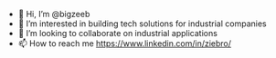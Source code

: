 - 👋 Hi, I’m @bigzeeb
- 👀 I’m interested in building tech solutions for industrial companies
- 💞️ I’m looking to collaborate on industrial applications
- 📫 How to reach me https://www.linkedin.com/in/ziebro/

<!---
bigzeeb/bigzeeb is a ✨ special ✨ repository because its `README.md` (this file) appears on your GitHub profile.
You can click the Preview link to take a look at your changes.
--->
